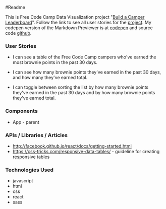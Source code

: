 ﻿#Readme

This is Free Code Camp Data Visualization project "[Build a Camper Leaderboard](https://www.freecodecamp.com/challenges/build-a-camper-leaderboard)". Follow the link
to see all user stories for the [project](https://www.freecodecamp.com/challenges/build-a-camper-leaderboard).
My codepen version of the Markdown Previewer is at [codepen](https://codepen.io/Reggie01/pen/RaBXxw) and source code [github](https://github.com/Reggie01/MarkDownConversion).

### User Stories
* I can see a table of the Free Code Camp campers who've earned the most brownie points in the past 30 days.

* I can see how many brownie points they've earned in the past 30 days, and how many they've earned total.

* I can toggle between sorting the list by how many brownie points they've earned in the past 30 days and by how many brownie points they've earned total.


### Components
  * App - parent
  
### APIs / Libraries / Articles
* http://facebook.github.io/react/docs/getting-started.html
* https://css-tricks.com/responsive-data-tables/ - guideline for creating responsive tables

### Technologies Used
* javascript
* html
* css
* react
* sass
